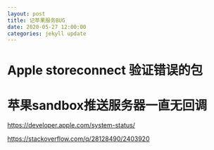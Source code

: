 ```yaml
---
layout: post
title: 记苹果服务BUG
date: 2020-05-27 12:00:00
categories: jekyll update
---
```


# Apple storeconnect 验证错误的包


# 苹果sandbox推送服务器一直无回调

https://developer.apple.com/system-status/

https://stackoverflow.com/q/28128490/2403920
